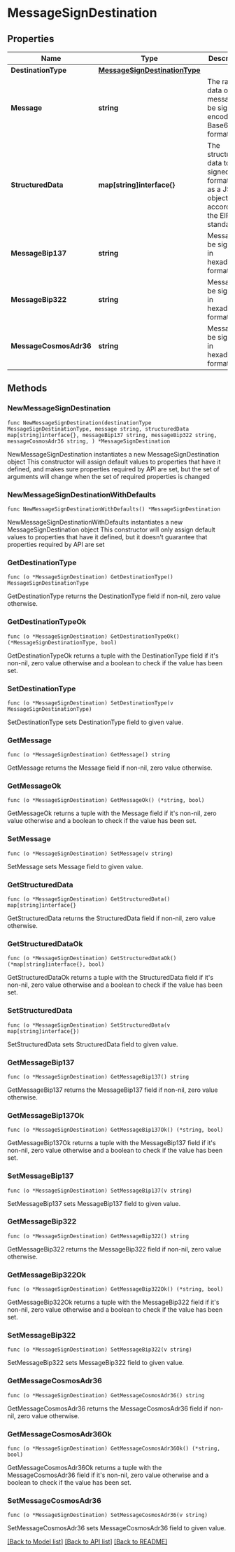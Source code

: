 # MessageSignDestination

## Properties

Name | Type | Description | Notes
------------ | ------------- | ------------- | -------------
**DestinationType** | [**MessageSignDestinationType**](MessageSignDestinationType.md) |  | 
**Message** | **string** | The raw data of the message to be signed, encoded in Base64 format. | 
**StructuredData** | **map[string]interface{}** | The structured data to be signed, formatted as a JSON object according to the EIP-712 standard. | 
**MessageBip137** | **string** | Message to be signed, in hexadecimal format. | 
**MessageBip322** | **string** | Message to be signed, in hexadecimal format. | 
**MessageCosmosAdr36** | **string** | Message to be signed, in hexadecimal format. | 

## Methods

### NewMessageSignDestination

`func NewMessageSignDestination(destinationType MessageSignDestinationType, message string, structuredData map[string]interface{}, messageBip137 string, messageBip322 string, messageCosmosAdr36 string, ) *MessageSignDestination`

NewMessageSignDestination instantiates a new MessageSignDestination object
This constructor will assign default values to properties that have it defined,
and makes sure properties required by API are set, but the set of arguments
will change when the set of required properties is changed

### NewMessageSignDestinationWithDefaults

`func NewMessageSignDestinationWithDefaults() *MessageSignDestination`

NewMessageSignDestinationWithDefaults instantiates a new MessageSignDestination object
This constructor will only assign default values to properties that have it defined,
but it doesn't guarantee that properties required by API are set

### GetDestinationType

`func (o *MessageSignDestination) GetDestinationType() MessageSignDestinationType`

GetDestinationType returns the DestinationType field if non-nil, zero value otherwise.

### GetDestinationTypeOk

`func (o *MessageSignDestination) GetDestinationTypeOk() (*MessageSignDestinationType, bool)`

GetDestinationTypeOk returns a tuple with the DestinationType field if it's non-nil, zero value otherwise
and a boolean to check if the value has been set.

### SetDestinationType

`func (o *MessageSignDestination) SetDestinationType(v MessageSignDestinationType)`

SetDestinationType sets DestinationType field to given value.


### GetMessage

`func (o *MessageSignDestination) GetMessage() string`

GetMessage returns the Message field if non-nil, zero value otherwise.

### GetMessageOk

`func (o *MessageSignDestination) GetMessageOk() (*string, bool)`

GetMessageOk returns a tuple with the Message field if it's non-nil, zero value otherwise
and a boolean to check if the value has been set.

### SetMessage

`func (o *MessageSignDestination) SetMessage(v string)`

SetMessage sets Message field to given value.


### GetStructuredData

`func (o *MessageSignDestination) GetStructuredData() map[string]interface{}`

GetStructuredData returns the StructuredData field if non-nil, zero value otherwise.

### GetStructuredDataOk

`func (o *MessageSignDestination) GetStructuredDataOk() (*map[string]interface{}, bool)`

GetStructuredDataOk returns a tuple with the StructuredData field if it's non-nil, zero value otherwise
and a boolean to check if the value has been set.

### SetStructuredData

`func (o *MessageSignDestination) SetStructuredData(v map[string]interface{})`

SetStructuredData sets StructuredData field to given value.


### GetMessageBip137

`func (o *MessageSignDestination) GetMessageBip137() string`

GetMessageBip137 returns the MessageBip137 field if non-nil, zero value otherwise.

### GetMessageBip137Ok

`func (o *MessageSignDestination) GetMessageBip137Ok() (*string, bool)`

GetMessageBip137Ok returns a tuple with the MessageBip137 field if it's non-nil, zero value otherwise
and a boolean to check if the value has been set.

### SetMessageBip137

`func (o *MessageSignDestination) SetMessageBip137(v string)`

SetMessageBip137 sets MessageBip137 field to given value.


### GetMessageBip322

`func (o *MessageSignDestination) GetMessageBip322() string`

GetMessageBip322 returns the MessageBip322 field if non-nil, zero value otherwise.

### GetMessageBip322Ok

`func (o *MessageSignDestination) GetMessageBip322Ok() (*string, bool)`

GetMessageBip322Ok returns a tuple with the MessageBip322 field if it's non-nil, zero value otherwise
and a boolean to check if the value has been set.

### SetMessageBip322

`func (o *MessageSignDestination) SetMessageBip322(v string)`

SetMessageBip322 sets MessageBip322 field to given value.


### GetMessageCosmosAdr36

`func (o *MessageSignDestination) GetMessageCosmosAdr36() string`

GetMessageCosmosAdr36 returns the MessageCosmosAdr36 field if non-nil, zero value otherwise.

### GetMessageCosmosAdr36Ok

`func (o *MessageSignDestination) GetMessageCosmosAdr36Ok() (*string, bool)`

GetMessageCosmosAdr36Ok returns a tuple with the MessageCosmosAdr36 field if it's non-nil, zero value otherwise
and a boolean to check if the value has been set.

### SetMessageCosmosAdr36

`func (o *MessageSignDestination) SetMessageCosmosAdr36(v string)`

SetMessageCosmosAdr36 sets MessageCosmosAdr36 field to given value.



[[Back to Model list]](../README.md#documentation-for-models) [[Back to API list]](../README.md#documentation-for-api-endpoints) [[Back to README]](../README.md)


